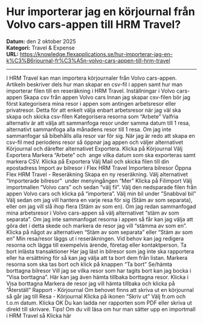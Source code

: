 # Hur importerar jag en körjournal från Volvo cars-appen till HRM Travel?

**Datum:** den 2 oktober 2025  
**Kategori:** Travel & Expense  
**URL:** https://knowledge.flexapplications.se/hur-importerar-jag-en-k%C3%B6rjournal-fr%C3%A5n-volvo-cars-appen-till-hrm-travel

---

I HRM Travel kan man importera körjournaler från Volvo cars-appen. Artikeln beskriver dels hur man skapar en csv-fil i appen samt hur man importerar filen till en reseräkning i HRM Travel.
Inställningar i Volvo cars-appen
Skapa csv från appen Volvo cars
Innan jag skapar csv-filen bör jag först kategorisera mina resor i appen som antingen arbetsresor eller privatresor. Detta för att enkelt välja enbart arbetsresor när jag väl ska skapa och skicka csv-filen
Kategorisera resorna som “Arbete”
Valfria alternativ är att välja att sammanfoga resor under samma datum till 1 resa, alternativt sammanfoga alla månadens resor till 1 resa. Om jag inte sammanfogar så bibehålls alla resor var för sig.
När jag är redo att skapa en csv-fil med periodens resor så öppnar jag appen och väljer alternativet Körjournal och därefter alternativet Exportera.
Klicka på Körjournal Välj Exportera
Markera “Arbete” och  ange vilka datum som ska exporteras samt markera CSV. Klicka på Exportera
Välj Mail och skicka filen till din epostadress
Import av bilresor i Flex HRM Travel
Importera bilresor
Öppna Flex HRM Travel - Reseräkning
Skapa en ny reseräkning. Välj alternativet ”Importerade bilresor”  under menyingången “Mer”
Klicka på Filimport
Välj importmallen “Volvo cars” och sedan “välj fil”. Välj den nedsparade filen från appen Volvo cars och klicka på “importera”.
Välj min bil under ”Snabbval bil”
Välj sedan om jag vill hantera en varje resa för sig (Stäm av som separata), eller om jag vill slå ihop flera (Stäm av som en).
Om jag redan sammanfogad mina arbetsresor i Volvo cars-appen så välj alternativet “stäm av som separata”.
Om jag inte sammanfogat resorna i appen så får kan jag välja att göra det i detta skede och markera de resor jag vill “stämma av som en”.
Klicka på något av alternativen “Stäm av som separata” eller “Stäm av som en”
Min resa/resor läggs ut i reseräkningen.
Vid behov kan jag redigera resorna och lägga till exempelvis ärende, företag eller kontaktperson.
Ta bort inlästa transaktioner
Har jag läst in bilresor som jag inte ska rapportera eller ha ersättning för så kan jag välja att ta bort dem från listan.
Markera resorna som ska tas bort och klick på knappen “Ta bort”
Se/hämta borttagna bilresor
Vill jag se vilka resor som har tagits bort kan jag bocka i “Visa borttagna”. Här kan jag även hämta tillbaka borttagna resor.
Klicka i Visa borttagna
Markera de resor jag vill hämta tillbaka och klicka på “Återställ”
Rapport - Körjournal
Om behovet finns att skriva ut en körjournal så går jag till Resa - Körjournal
Klicka på ikonen “Skriv ut”
Välj
fr.om
och t.o.m datum. Klicka OK
Du kan ladda ner rapporten som PDF eller skriva ut direkt till skrivare.
Tips! Om du vill läsa om hur man sätter upp en importmall i HRM Travel så Klicka här
